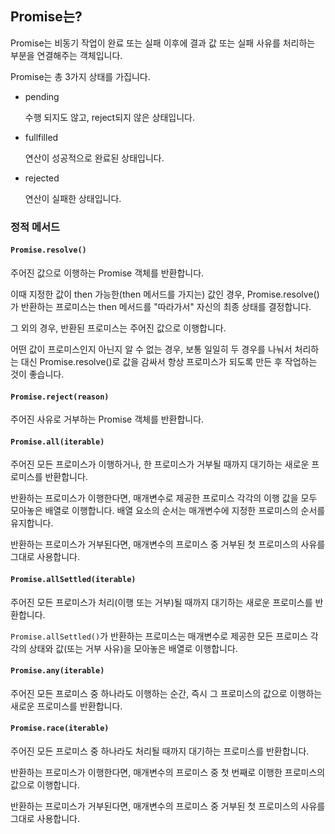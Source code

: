 ## Promise는?

Promise는 비동기 작업이 완료 또는 실패 이후에 결과 값 또는 실패 사유를 처리하는 부분을 연결해주는 객체입니다.

Promise는 총 3가지 상태를 가집니다.

- pending

  수행 되지도 않고, reject되지 않은 상태입니다.

- fullfilled

  연산이 성공적으로 완료된 상태입니다.

- rejected

  연산이 실패한 상태입니다.

### 정적 메서드

#### `Promise.resolve()`

주어진 값으로 이행하는 Promise 객체를 반환합니다.

이때 지정한 값이 then 가능한(then 메서드를 가지는) 값인 경우, Promise.resolve()가 반환하는 프로미스는 then 메서드를 "따라가서" 자신의 최종 상태를 결정합니다.

그 외의 경우, 반환된 프로미스는 주어진 값으로 이행합니다.

어떤 값이 프로미스인지 아닌지 알 수 없는 경우, 보통 일일히 두 경우를 나눠서 처리하는 대신 Promise.resolve()로 값을 감싸서 항상 프로미스가 되도록 만든 후 작업하는 것이 좋습니다.

#### `Promise.reject(reason)`

주어진 사유로 거부하는 Promise 객체를 반환합니다.

#### `Promise.all(iterable)`

주어진 모든 프로미스가 이행하거나, 한 프로미스가 거부될 때까지 대기하는 새로운 프로미스를 반환합니다.

반환하는 프로미스가 이행한다면, 매개변수로 제공한 프로미스 각각의 이행 값을 모두 모아놓은 배열로 이행합니다. 배열 요소의 순서는 매개변수에 지정한 프로미스의 순서를 유지합니다.

반환하는 프로미스가 거부된다면, 매개변수의 프로미스 중 거부된 첫 프로미스의 사유를 그대로 사용합니다.

#### `Promise.allSettled(iterable)`

주어진 모든 프로미스가 처리(이행 또는 거부)될 때까지 대기하는 새로운 프로미스를 반환합니다.

`Promise.allSettled()`가 반환하는 프로미스는 매개변수로 제공한 모든 프로미스 각각의 상태와 값(또는 거부 사유)을 모아놓은 배열로 이행합니다.

#### `Promise.any(iterable)`

주어진 모든 프로미스 중 하나라도 이행하는 순간, 즉시 그 프로미스의 값으로 이행하는 새로운 프로미스를 반환합니다.

#### `Promise.race(iterable)`

주어진 모든 프로미스 중 하나라도 처리될 때까지 대기하는 프로미스를 반환합니다.

반환하는 프로미스가 이행한다면, 매개변수의 프로미스 중 첫 번째로 이행한 프로미스의 값으로 이행합니다.

반환하는 프로미스가 거부된다면, 매개변수의 프로미스 중 거부된 첫 프로미스의 사유를 그대로 사용합니다.
